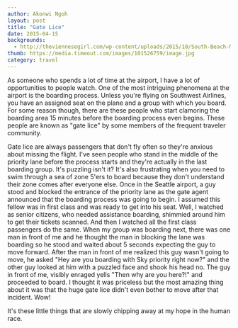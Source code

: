 ```yaml
---
author: Akonwi Ngoh
layout: post
title: "Gate Lice"
date: 2015-04-15
backgrounds:
  - http://theviennesegirl.com/wp-content/uploads/2015/10/South-Beach-Miami-20.jpg
thumb: https://media.timeout.com/images/101526759/image.jpg
category: travel
---
```


As someone who spends a lot of time at the airport, I have a lot of opportunities to people watch. One of the most intriguing phenomena at the airport is the boarding process. Unless you're flying on Southwest Airlines, you have an assigned seat on the plane and a group with which you board. For some reason though, there are these people who start clamoring the boarding area 15 minutes before the boarding process even begins. These people are known as "gate lice" by some members of the frequent traveler community.

Gate lice are always passengers that don't fly often so they're anxious about missing the flight. I've seen people who stand in the middle of the priority lane before the process starts and they're actually in the last boarding group. It's puzzling isn't it? It's also frustrating when you need to swim through a sea of zone 5'ers to board because they don't understand their zone comes after everyone else. Once in the Seattle airport, a guy stood and blocked the entrance of the priority lane as the gate agent announced that the boarding process was going to begin. I assumed this fellow was in first class and was ready to get into his seat. Well, I watched as senior citizens, who needed assistance boarding, shimmied around him to get their tickets scanned. And then I watched all the first class passengers do the same. When my group was boarding next, there was one man in front of me and he thought the man in blocking the lane was boarding so he stood and waited about 5 seconds expecting the guy to move forward. After the man in front of me realized this guy wasn't going to move, he asked "Hey are you boarding with Sky priority right now?" and the other guy looked at him with a puzzled face and shook his head no. The guy in front of me, visibly enraged yells "Then why are you here?!" and proceeded to board. I thought it was priceless but the most amazing thing about it was that the huge gate lice didn't even bother to move after that incident. Wow!

It's these little things that are slowly chipping away at my hope in the human race.

